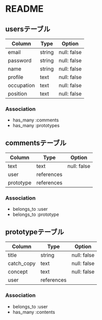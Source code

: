 # README

## usersテーブル
| Column      | Type          | Option               |
| ----------- | ------------- | -------------------- |
| email       | string        | null: false          |
| password    | string        | null: false          |
| name        | string        | null: false          |
| profile     | text          | null: false          |
| occupation  | text          | null: false          |
| position    | text          | null: false          |

### Association
- has_many :comments
- has_many :prototypes


## commentsテーブル
| Column      | Type          | Option               |
| ----------- | ------------- | -------------------- |
| text        | text          | null: false          |
| user        | references    |                      |
| prototype   | references    |                      |

### Association
- belongs_to :user
- belongs_to :prototype

## prototypeテーブル
| Column      | Type          | Option               |
| ----------- | ------------- | -------------------- |
| title       | string        | null: false          |
| catch_copy  | text          | null: false          |
| concept     | text          | null: false          |
| user        | references    |                      |

### Association
- belongs_to :user
- has_many :contents
